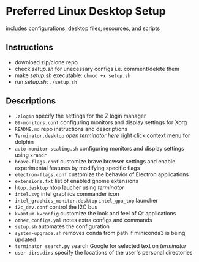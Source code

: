 # Preferred Linux Desktop Setup

includes configurations, desktop files, resources, and scripts

## Instructions

- download zip/clone repo
- check *setup.sh* for unecessary configs i.e. comment/delete them
- make *setup.sh* executable: `chmod +x setup.sh`
- run *setup.sh*: `./setup.sh`

## Descriptions

- `.zlogin` specify the settings for the Z login manager
- `09-monitors.conf` configuring monitors and display settings for Xorg
- `README.md` repo instructions and descriptions
- `Terminator.desktop` *open terminator here* right click context menu for dolphin
- `auto-monitor-scaling.sh` configuring monitors and display settings using `xrandr`
- `brave-flags.conf` customize brave browser settings and enable experimental features by modifying specific flags
- `electron-flags.conf` customize the behavior of Electron applications
- `extensions.txt` list of enabled gnome extensions
- `htop.desktop` htop laucher using *terminator*
- `intel.svg` intel graphics commander icon
- `intel_graphics_monitor.desktop` `intel_gpu_top` launcher
- `i2c_dev.conf` control the I2C bus
- `kvantum.kvconfig` customize the look and feel of Qt applications
- `other_configs.yml` notes extra configs and commands
- `setup.sh` automates the configuration
- `system-upgrade.sh` removes conda from path if miniconda3 is being updated
- `terminator_search.py` search Google for selected text on *terminator*
- `user-dirs.dirs` specify the locations of the user's personal directories

